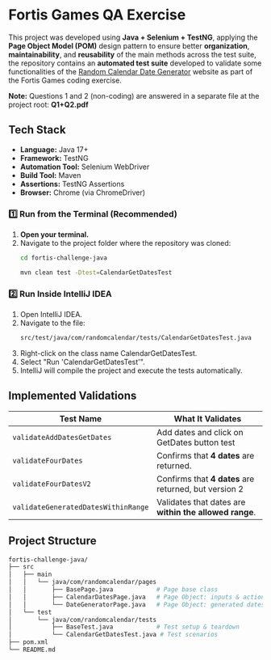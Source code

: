 # Fortis Games QA Exercise

This project was developed using **Java + Selenium + TestNG**, applying the **Page Object Model (POM)** design pattern to ensure better **organization**, **maintainability**, and **reusability** of the main methods across the test suite, the repository contains an **automated test suite** developed to validate some functionalities of the [Random Calendar Date Generator](https://www.random.org/calendar-dates/) website as part of the Fortis Games coding exercise.

**Note:** Questions 1 and 2 (non-coding) are answered in a separate file at the project root: **Q1+Q2.pdf**


##  Tech Stack
- **Language:** Java 17+
- **Framework:** TestNG
- **Automation Tool:** Selenium WebDriver
- **Build Tool:** Maven
- **Assertions:** TestNG Assertions
- **Browser:** Chrome (via ChromeDriver)



### 1️⃣ Run from the Terminal (Recommended)

1. **Open your terminal.**
2. Navigate to the project folder where the repository was cloned:
   ```bash
   cd fortis-challenge-java

   mvn clean test -Dtest=CalendarGetDatesTest

### 2️⃣ Run Inside IntelliJ IDEA

1. Open IntelliJ IDEA.
2. Navigate to the file:
    ```bash
    src/test/java/com/randomcalendar/tests/CalendarGetDatesTest.java
3. Right-click on the class name CalendarGetDatesTest.
4. Select "Run 'CalendarGetDatesTest'".
5. IntelliJ will compile the project and execute the tests automatically.
 

##  Implemented Validations

| **Test Name**                       | **What It Validates**                                  |
|------------------------------------|--------------------------------------------------------|
| `validateAddDatesGetDates`         | Add dates and click on GetDates button test      |
| `validateFourDates`               | Confirms that **4 dates** are returned.                |
| `validateFourDatesV2`            | Confirms that **4 dates** are returned, but version 2  |
| `validateGeneratedDatesWithinRange` | Validates that dates are **within the allowed range**. |



## Project Structure
```bash
fortis-challenge-java/
├── src
│   ├── main
│   │   └── java/com/randomcalendar/pages
│   │       ├── BasePage.java            # Page base class
│   │       ├── CalendarDatesPage.java   # Page Object: inputs & actions Main Page
│   │       └── DateGeneratorPage.java   # Page Object: generated dates & Result Page
│   └── test
│       └── java/com/randomcalendar/tests
│           ├── BaseTest.java            # Test setup & teardown
│           └── CalendarGetDatesTest.java # Test scenarios
├── pom.xml
└── README.md
